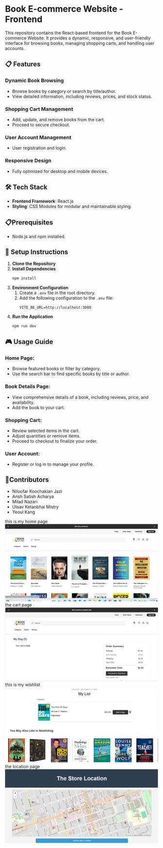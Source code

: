 
# Book E-commerce Website - Frontend
This repository contains the React-based frontend for the Book E-commerce Website. It provides a dynamic, responsive, and user-friendly interface for browsing books, managing shopping carts, and handling user accounts.

## 📋 Features
### Dynamic Book Browsing
- Browse books by category or search by title/author.
- View detailed information, including reviews, prices, and stock status.
### Shopping Cart Management
- Add, update, and remove books from the cart.
- Proceed to secure checkout.
### User Account Management
- User registration and login.
### Responsive Design
- Fully optimized for desktop and mobile devices.


## 🛠 Tech Stack
- **Frontend Framework**: React.js
- **Styling**: CSS Modules for modular and maintainable styling.

## 📋Prerequisites
- Node.js and npm installed.

## 🚀 Setup Instructions

1. **Clone the Repository**  
2. **Install Dependencies**  
     ```bash
     npm install
     ```
3. **Environment Configuration**  
   1. Create a `.env` file in the root directory.  
   2. Add the following configuration to the `.env` file:  
      ```env
      VITE_BE_URL=http://localhost:3000
      ```  
4. **Run the Application**  
     ```bash
     npm run dev
     ```
## 🎮 Usage Guide
### **Home Page:**
- Browse featured books or filter by category.
- Use the search bar to find specific books by title or author.
### **Book Details Page:**
- View comprehensive details of a book, including reviews, price, and availability.
- Add the book to your cart.
### **Shopping Cart:**
- Review selected items in the cart.
- Adjust quantities or remove items.
- Proceed to checkout to finalize your order.
### **User Account:**
- Register or log in to manage your profile.

## 🤝Contributors
  - Niloofar Koochakian Jazi
  - Ansh Satish Acharya
  - Milad Nazari
  - Utsav Ketanbhai Mistry
  - Yeoul Kang


this is my home page 
![alt text](image.png)
the cart page 
![alt text](image-1.png)
this is my wishlist
![alt text](image-2.png)
the location page 
![alt text](image-3.png)
